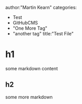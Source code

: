 author:"Martin Kearn"
categories: 
  - Test
  - GitHubCMS
  - "One More Tag"
  - "another tag"
title:"Test File"
# h1
some markdown content

## h2
some more markdown
